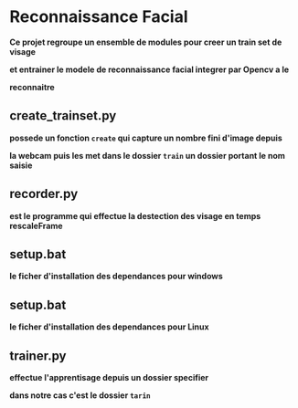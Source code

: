 # Reconnaissance Facial

**Ce projet regroupe un ensemble de modules pour creer un train set de visage**

**et entrainer le modele de reconnaissance facial integrer par Opencv a le**

**reconnaitre**


## create_trainset.py

**possede un fonction ```create``` qui capture un nombre fini d'image depuis**

**la webcam puis les met dans le dossier ```train``` un dossier portant le nom saisie**

## recorder.py

**est le programme qui effectue la destection des visage en temps rescaleFrame**

## setup.bat

**le ficher d'installation des dependances pour windows**

## setup.bat

**le ficher d'installation des dependances pour Linux**

## trainer.py

**effectue l'apprentisage depuis un dossier specifier**

**dans notre cas c'est le dossier ```tarin```**
